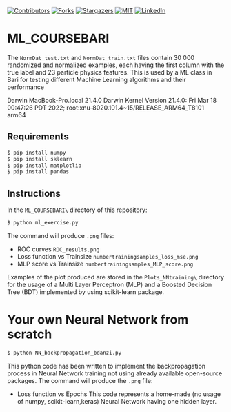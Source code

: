 <!-- PROJECT SHIELDS -->
[![Contributors][contributors-shield]][contributors-url]
[![Forks][forks-shield]][forks-url]
[![Stargazers][stars-shield]][stars-url]
[![MIT][license-shield]][license-url]
[![LinkedIn][linkedin-shield]][linkedin-url]

# ML_COURSEBARI

The `NormDat_test.txt` and `NormDat_train.txt` files contain 30 000 randomized and normalized examples, each having the first column with the true label and 23 particle physics features.
This is used by a ML class in Bari for testing different Machine Learning algorithms and their performance

Darwin MacBook-Pro.local 21.4.0 Darwin Kernel Version 21.4.0: Fri Mar 18 00:47:26 PDT 2022; root:xnu-8020.101.4~15/RELEASE_ARM64_T8101 arm64
## Requirements

```bash
$ pip install numpy
$ pip install sklearn
$ pip install matplotlib
$ pip install pandas
```

## Instructions

In the `ML_COURSEBARI\` directory of this repository:

```bash
$ python ml_exercise.py
```

The command will produce `.png` files:
- ROC curves `ROC_results.png`
- Loss function vs Trainsize `numbertrainingsamples_loss_mse.png`
- MLP score vs Trainsize `numbertrainingsamples_MLP_score.png`

Examples of the plot produced are stored in the `Plots_NNtraining\` directory for the usage of a Multi Layer Perceptron (MLP) and a Boosted Decision Tree (BDT) implemented by using scikit-learn package.

# Your own Neural Network from scratch

```bash
$ python NN_backpropagation_bdanzi.py
```

This python code has been written to implement the backpropagation process in Neural Network training not using already available open-source packages.
The command will produce the `.png` file:
- Loss function vs Epochs
This code represents a home-made (no usage of numpy, scikit-learn,keras) Neural Network having one hidden layer.

<!-- MARKDOWN LINKS & IMAGES -->
<!-- https://www.markdownguide.org/basic-syntax/#reference-style-links -->
[contributors-shield]: https://img.shields.io/github/contributors/bdanzi/bdanzi.github.io.svg?style=for-the-badge
[contributors-url]: https://github.com/bdanzi/bdanzi.github.io/contributors

[forks-shield]: https://img.shields.io/github/forks/bdanzi/bdanzi.github.io.svg?style=for-the-badge
[forks-url]: https://github.com/bdanzi/bdanzi.github.io/network/members

[stars-shield]: https://img.shields.io/github/stars/bdanzi/bdanzi.github.io.svg?style=for-the-badge
[stars-url]: https://github.com/bdanzi/bdanzi.github.io/stargazers

[issues-shield]: https://img.shields.io/github/issues/bdanzi/bdanzi.github.io.svg?style=for-the-badge
[issues-url]: https://github.com/bdanzi/bdanzi.github.io/issues

[license-shield]: https://img.shields.io/github/license/bdanzi/bdanzi.github.io.svg?style=for-the-badge
[license-url]: https://github.com/bdanzi/bdanzi.github.io/blob/main/LICENSE.txt

[linkedin-shield]: https://img.shields.io/badge/-LinkedIn-black.svg?style=for-the-badge&logo=linkedin&colorB=555
[linkedin-url]: https://linkedin.com/in/brunella-d-anzi

